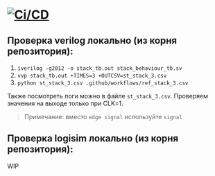 # [![Ci/CD](../../actions/workflows/ci.yaml/badge.svg?branch=main&event=workflow_dispatch)](../../actions/workflows/ci.yaml)

## Проверка verilog локально (из корня репозитория):

1. `iverilog -g2012 -o stack_tb.out stack_behaviour_tb.sv`
2. `vvp stack_tb.out +TIMES=3 +OUTCSV=st_stack_3.csv`
3. `python st_stack_3.csv .github/workflows/ref_stack_3.csv`

Также посмотреть логи можно в файле `st_stack_3.csv`. Проверяем значения на выходе только при CLK=1.

> Примечание: вместо `edge signal` используйте `signal`

## Проверка logisim локально (из корня репозитория):

WIP
